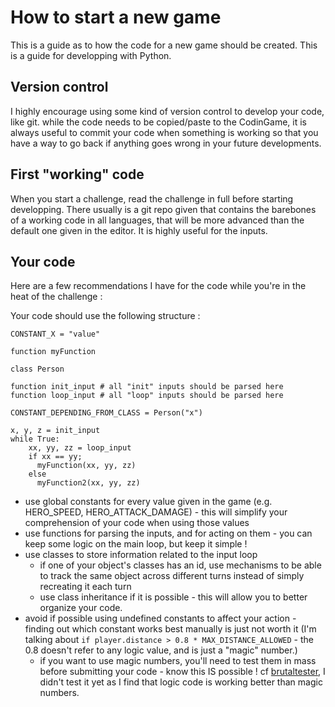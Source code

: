 # How to start a new game

This is a guide as to how the code for a new game should be created.
This is a guide for developping with Python.

## Version control

I highly encourage using some kind of version control to develop your code, like git. while the code needs to be copied/paste to the CodinGame, it is always useful to commit your code when something is working so that you have a way to go back if anything goes wrong in your future developments.

## First "working" code

When you start a challenge, read the challenge in full before starting developping. There usually is a git repo given that contains the barebones of a working code in all languages, that will be more advanced than the default one given in the editor. It is highly useful for the inputs.

## Your code

Here are a few recommendations I have for the code while you're in the heat of the challenge :

Your code should use the following structure :

```
CONSTANT_X = "value"

function myFunction

class Person

function init_input # all "init" inputs should be parsed here
function loop_input # all "loop" inputs should be parsed here

CONSTANT_DEPENDING_FROM_CLASS = Person("x")

x, y, z = init_input
while True:
    xx, yy, zz = loop_input
    if xx == yy;
      myFunction(xx, yy, zz)
    else
      myFunction2(xx, yy, zz)
```

- use global constants for every value given in the game (e.g. HERO_SPEED, HERO_ATTACK_DAMAGE) - this will simplify your comprehension of your code when using those values
- use functions for parsing the inputs, and for acting on them - you can keep some logic on the main loop, but keep it simple !
- use classes to store information related to the input loop
  - if one of your object's classes has an id, use mechanisms to be able to track the same object across different turns instead of simply recreating it each turn
  - use class inheritance if it is possible - this will allow you to better organize your code.
- avoid if possible using undefined constants to affect your action - finding out which constant works best manually is just not worth it (I'm talking about `if player.distance > 0.8 * MAX_DISTANCE_ALLOWED` - the 0.8 doesn't refer to any logic value, and is just a "magic" number.)
  - if you want to use magic numbers, you'll need to test them in mass before submitting your code - know this IS possible ! cf [brutaltester](https://github.com/dreignier/cg-brutaltester), I didn't test it yet as I find that logic code is working better than magic numbers.
